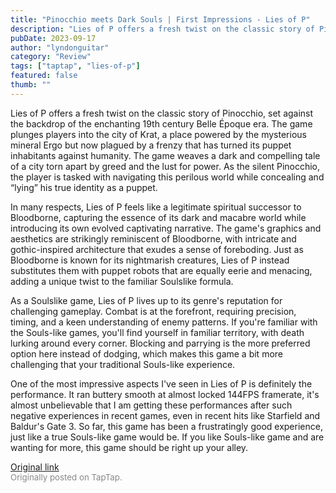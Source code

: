 ```yaml
---
title: "Pinocchio meets Dark Souls | First Impressions - Lies of P"
description: "Lies of P offers a fresh twist on the classic story of Pinocchio, set against the backdrop of the enchanting 19th century Belle Époque era.  The game plunges players into the city of Krat, a place powered by the mysterious mineral Ergo but now plagued by a frenzy that has turned its puppet inhabitants against humanity. The game weaves a dark and compelling tale of a city torn apart by greed and the lust for power. As the silent Pinocchio, the player is tasked with navigating this perilous world while concealing and “lying” his true identity as a puppet."
pubDate: 2023-09-17
author: "lyndonguitar"
category: "Review"
tags: ["taptap", "lies-of-p"]
featured: false
thumb: ""
---
```


Lies of P offers a fresh twist on the classic story of Pinocchio, set against the backdrop of the enchanting 19th century Belle Époque era.  The game plunges players into the city of Krat, a place powered by the mysterious mineral Ergo but now plagued by a frenzy that has turned its puppet inhabitants against humanity. The game weaves a dark and compelling tale of a city torn apart by greed and the lust for power. As the silent Pinocchio, the player is tasked with navigating this perilous world while concealing and “lying” his true identity as a puppet.

In many respects, Lies of P feels like a legitimate spiritual successor to Bloodborne, capturing the essence of its dark and macabre world while introducing its own evolved captivating narrative. The game's graphics and aesthetics are strikingly reminiscent of Bloodborne, with intricate and gothic-inspired architecture that exudes a sense of foreboding. Just as Bloodborne is known for its nightmarish creatures, Lies of P instead substitutes them with puppet robots that are equally eerie and menacing, adding a unique twist to the familiar Soulslike formula.

As a Soulslike game, Lies of P lives up to its genre's reputation for challenging gameplay. Combat is at the forefront, requiring precision, timing, and a keen understanding of enemy patterns. If you're familiar with the Souls-like games, you'll find yourself in familiar territory, with death lurking around every corner. Blocking and parrying is the more preferred option here instead of dodging, which makes this game a bit more challenging that your traditional Souls-like experience.

One of the most impressive aspects I've seen in Lies of P is definitely the performance. It ran buttery smooth at almost locked 144FPS framerate, it's almost unbelievable that I am getting these performances after such negative experiences in recent games, even in recent hits like Starfield and Baldur's Gate 3. So far, this game has been a frustratingly good experience, just like a true Souls-like game would be. If you like Souls-like game and are wanting for more, this game should be right up your alley.

[Original link](https://www.taptap.io/post/6293350)<br><span style="font-size: 0.95em; color: #888;">Originally posted on TapTap.</span>
